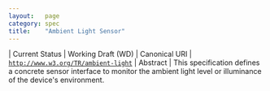 ```yaml
---
layout:   page
category: spec
title:    "Ambient Light Sensor"
---
```


| Current Status | Working Draft (WD)
| Canonical URI | [`http://www.w3.org/TR/ambient-light`](http://www.w3.org/TR/ambient-light)
| Abstract | This specification defines a concrete sensor interface to monitor the ambient light level or illuminance of the device's environment.